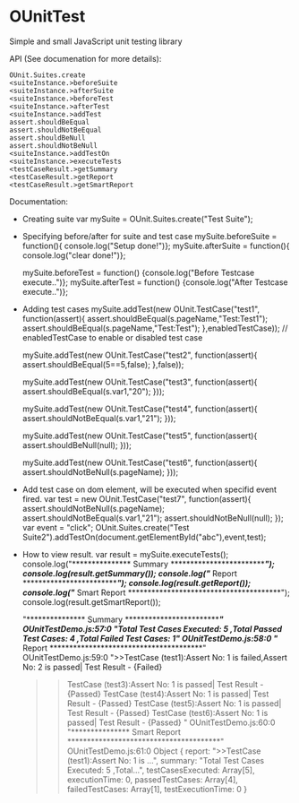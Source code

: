 # OUnitTest
Simple and small JavaScript unit testing library

API (See documenation for more details):

	OUnit.Suites.create
	<suiteInstance.>beforeSuite
	<suiteInstance.>afterSuite
	<suiteInstance.>beforeTest
	<suiteInstance.>afterTest
	<suiteInstance.>addTest
	assert.shouldBeEqual
	assert.shouldNotBeEqual
	assert.shouldBeNull
	assert.shouldNotBeNull
	<suiteInstance.>addTestOn
	<suiteInstance.>executeTests
	<testCaseResult.>getSummary
	<testCaseResult.>getReport
	<testCaseResult.>getSmartReport

Documentation:

- Creating suite
	var mySuite = OUnit.Suites.create("Test Suite");

- Specifying before/after for suite and test case
	mySuite.beforeSuite = function(){ console.log("Setup done!")};
	mySuite.afterSuite = function(){ console.log("clear done!")};

	mySuite.beforeTest = function() {console.log("Before Testcase execute..")};
	mySuite.afterTest = function() {console.log("After Testcase execute..")};

- Adding test cases
	mySuite.addTest(new OUnit.TestCase("test1", function(assert){
		assert.shouldBeEqual(s.pageName,"Test:Test1");
		assert.shouldBeEqual(s.pageName,"Test:Test");
	},enabledTestCase)); // enabledTestCase to enable or disabled test case

	mySuite.addTest(new OUnit.TestCase("test2", function(assert){
		assert.shouldBeEqual(5==5,false);
	},false));

	mySuite.addTest(new OUnit.TestCase("test3", function(assert){
		assert.shouldBeEqual(s.var1,"20");
	}));

	mySuite.addTest(new OUnit.TestCase("test4", function(assert){
		assert.shouldNotBeEqual(s.var1,"21");
	}));

	mySuite.addTest(new OUnit.TestCase("test5", function(assert){
		assert.shouldBeNull(null);
	}));

	mySuite.addTest(new OUnit.TestCase("test6", function(assert){
		assert.shouldNotBeNull(s.pageName);
	}));

- Add test case on dom element, will be executed when specifid event fired.
	var test = new OUnit.TestCase("test7", function(assert){
		assert.shouldNotBeNull(s.pageName);
		assert.shouldNotBeEqual(s.var1,"21");
		assert.shouldNotBeNull(null);
	});
	var event = "click";
	OUnit.Suites.create("Test Suite2").addTestOn(document.getElementById("abc"),event,test);

- How to view result.
	var result = mySuite.executeTests();
	console.log("*************** Summary ***************************************");
	console.log(result.getSummary());
	console.log("*************** Report ***************************************");
	console.log(result.getReport());
	console.log("*************** Smart Report ***************************************");
	console.log(result.getSmartReport());
	
	"*************** Summary ***************************************" OUnitTestDemo.js:57:0
	"Total Test Cases Executed: 5 ,Total Passed Test Cases: 4 ,Total Failed Test Cases: 1" OUnitTestDemo.js:58:0
	"*************** Report ***************************************" OUnitTestDemo.js:59:0
	">>TestCase (test1):Assert No: 1 is failed,Assert No: 2 is passed| Test Result - {Failed}
	>>TestCase (test3):Assert No: 1 is passed| Test Result - {Passed}
	>>TestCase (test4):Assert No: 1 is passed| Test Result - {Passed}
	>>TestCase (test5):Assert No: 1 is passed| Test Result - {Passed}
	>>TestCase (test6):Assert No: 1 is passed| Test Result - {Passed}
	" OUnitTestDemo.js:60:0
	"*************** Smart Report ***************************************" OUnitTestDemo.js:61:0
	Object { report: ">>TestCase (test1):Assert No: 1 is …", summary: "Total Test Cases Executed: 5 ,Total…", testCasesExecuted: Array[5], executionTime: 0, passedTestCases: Array[4], failedTestCases: Array[1], testExecutionTime: 0 }
